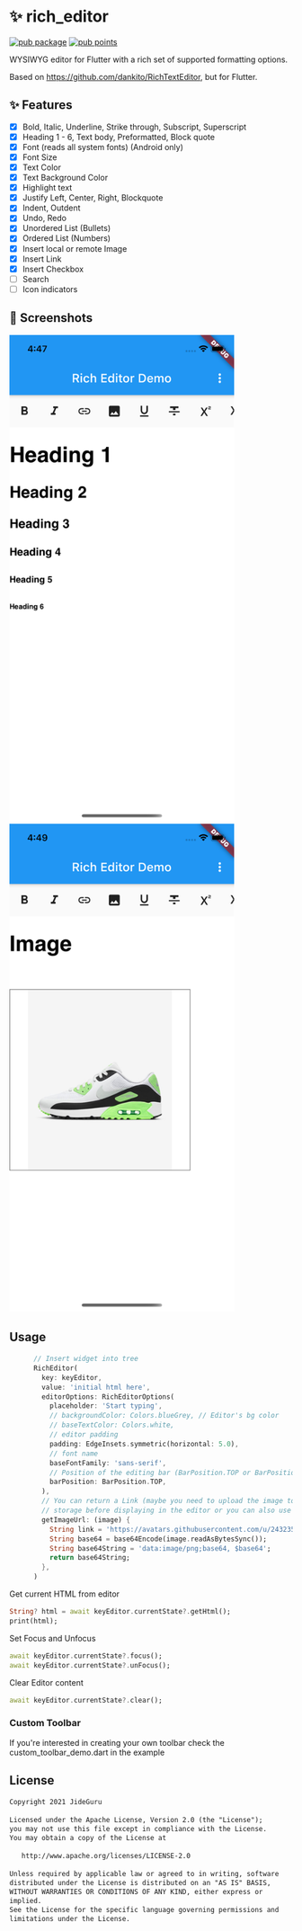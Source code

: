 # ✨ rich_editor
[![pub package](https://img.shields.io/pub/v/rich_editor.svg)](https://pub.dartlang.org/packages/rich_editor)
[![pub points](https://badges.bar/rich_editor/pub%20points)](https://pub.dev/packages/rich_editor/score)

WYSIWYG editor for Flutter with a rich set of supported formatting options.

Based on https://github.com/dankito/RichTextEditor, but for Flutter.

## ✨ Features
- [x] Bold, Italic, Underline, Strike through, Subscript, Superscript
- [x] Heading 1 - 6, Text body, Preformatted, Block quote
- [x] Font (reads all system fonts) (Android only)
- [x] Font Size
- [x] Text Color
- [x] Text Background Color
- [x] Highlight text
- [x] Justify Left, Center, Right, Blockquote
- [x] Indent, Outdent
- [x] Undo, Redo
- [x] Unordered List (Bullets)
- [x] Ordered List (Numbers)
- [x] Insert local or remote Image
- [x] Insert Link
- [x] Insert Checkbox
- [ ] Search
- [ ] Icon indicators

## 📸 Screenshots
<img src="https://github.com/JideGuru/rich_editor/raw/master/res/1.png" width="400"> <img src="https://github.com/JideGuru/rich_editor/raw/master/res/2.png" width="400">

## Usage
```dart
      // Insert widget into tree
      RichEditor(
        key: keyEditor,
        value: 'initial html here',
        editorOptions: RichEditorOptions(
          placeholder: 'Start typing',
          // backgroundColor: Colors.blueGrey, // Editor's bg color
          // baseTextColor: Colors.white,
          // editor padding
          padding: EdgeInsets.symmetric(horizontal: 5.0),
          // font name
          baseFontFamily: 'sans-serif',
          // Position of the editing bar (BarPosition.TOP or BarPosition.BOTTOM)
          barPosition: BarPosition.TOP,
        ),
        // You can return a Link (maybe you need to upload the image to your
        // storage before displaying in the editor or you can also use base64
        getImageUrl: (image) {
          String link = 'https://avatars.githubusercontent.com/u/24323581?v=4';
          String base64 = base64Encode(image.readAsBytesSync());
          String base64String = 'data:image/png;base64, $base64';
          return base64String;
        },
      )
```

Get current HTML from editor
```dart
String? html = await keyEditor.currentState?.getHtml();
print(html);
```

Set Focus and Unfocus
```dart
await keyEditor.currentState?.focus();
await keyEditor.currentState?.unFocus();
```

Clear Editor content
```dart
await keyEditor.currentState?.clear();
```

### Custom Toolbar
If you're interested in creating your own toolbar check the custom_toolbar_demo.dart in the example

## License

    Copyright 2021 JideGuru

    Licensed under the Apache License, Version 2.0 (the "License");
    you may not use this file except in compliance with the License.
    You may obtain a copy of the License at

       http://www.apache.org/licenses/LICENSE-2.0

    Unless required by applicable law or agreed to in writing, software
    distributed under the License is distributed on an "AS IS" BASIS,
    WITHOUT WARRANTIES OR CONDITIONS OF ANY KIND, either express or implied.
    See the License for the specific language governing permissions and
    limitations under the License.